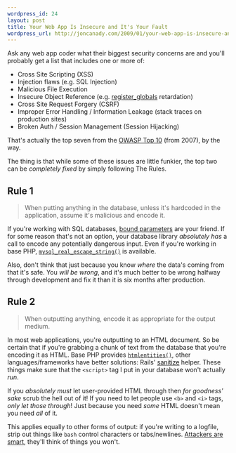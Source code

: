 ```yaml
--- 
wordpress_id: 24
layout: post
title: Your Web App Is Insecure and It's Your Fault
wordpress_url: http://joncanady.com/2009/01/your-web-app-is-insecure-and-its-your-fault/
---
```

Ask any web app coder what their biggest security concerns are and you'll probably get a list that includes one or more of:

- Cross Site Scripting (XSS)
- Injection flaws (e.g. SQL Injection)
- Malicious File Execution
- Insecure Object Reference (e.g. [register\_globals](http://www.php.net/register_globals) retardation)
- Cross Site Request Forgery (CSRF)
- Improper Error Handling / Information Leakage (stack traces on production sites)
- Broken Auth / Session Management (Session Hijacking)

That's actually the top seven from the [OWASP Top 10](http://www.owasp.org/index.php/Top_10_2007) (from 2007), by the way.  

The thing is that while some of these issues are little funkier, the top two can be *completely fixed* by simply following The Rules.  

## Rule 1

> When putting anything in the database, unless it's hardcoded in the application, assume it's malicious and encode it.
		
If you're working with SQL databases, [bound parameters](http://www.google.com/search?q=bind+parameters&ie=utf-8&oe=utf-8&aq=t&rls=org.mozilla:en-US:official&client=firefox-a) are your friend.  If for some reason that's not an option, your database library *absolutely has* a call to encode any potentially dangerous input.  Even if you're working in base PHP, [`mysql_real_escape_string()`](http://php.net/mysql_real_escape_string) is available.

Also, don't think that just because you know *where* the data's coming from that it's safe.  You *will be wrong*, and it's much better to be wrong halfway through development and fix it than it is six months after production.

## Rule 2

> When outputting anything, encode it as appropriate for the output medium.
		
In most web applications, you're outputting to an HTML document.  So be certain that if you're grabbing a chunk of text from the database that you're encoding it as HTML.  Base PHP provides [`htmlentities()`](http://php.net/htmlentities), other languages/frameworks have better solutions: Rails' [sanitize](http://api.rubyonrails.org/classes/ActionView/Helpers/SanitizeHelper.html) helper.  These things make sure that the `<script>` tag I put in your database won't actually *run*.
	
If you *absolutely must* let user-provided HTML through then *for goodness' sake* scrub the hell out of it!  If you need to let people use `<b>` and `<i>` tags, *only let those through*!  Just because you need *some* HTML doesn't mean you need *all* of it.
	
This applies equally to other forms of output: if you're writing to a logfile, strip out things like `bash` control characters or tabs/newlines.  [Attackers are smart](http://www.owasp.org/index.php/Log_injection), they'll think of things you won't.
